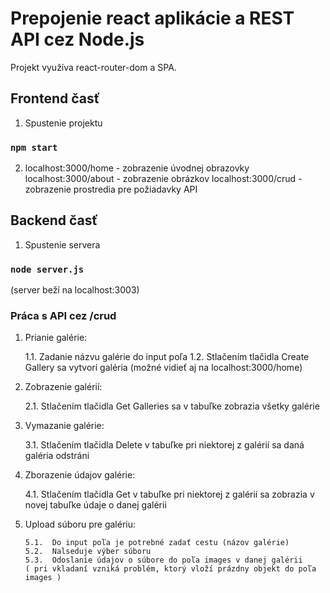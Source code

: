 # Prepojenie react aplikácie a REST API cez Node.js

Projekt využíva react-router-dom a SPA. 

## Frontend časť

1.  Spustenie projektu

### `npm start`

2.  localhost:3000/home - zobrazenie úvodnej obrazovky
    localhost:3000/about - zobrazenie obrázkov
    localhost:3000/crud - zobrazenie prostredia pre požiadavky API

## Backend časť

1.  Spustenie servera

### `node server.js`

(server beží na localhost:3003)

### Práca s API cez /crud

1.  Prianie galérie:

       1.1.  Zadanie názvu galérie do input poľa
       1.2.  Stlačením tlačidla Create Gallery sa vytvorí galéria (možné vidieť aj na localhost:3000/home)

2.  Zobrazenie galérií:

       2.1. Stlačením tlačidla Get Galleries sa v tabuľke zobrazia všetky galérie

3.  Vymazanie galérie:

       3.1. Stlačením tlačidla Delete v tabuľke pri niektorej z galérií sa daná galéria odstráni 

4.  Zborazenie údajov galérie:

       4.1. Stlačením tlačidla Get v tabuľke pri niektorej z galérií sa zobrazia v novej tabuľke údaje o danej galérii

5. Upload súboru pre galériu:

       5.1.  Do input poľa je potrebné zadať cestu (názov galérie)
       5.2.  Nalseduje výber súboru
       5.3.  Odoslanie údajov o súbore do poľa images v danej galérii
       ( pri vkladaní vzniká problém, ktorý vloží prázdny objekt do poľa images )


